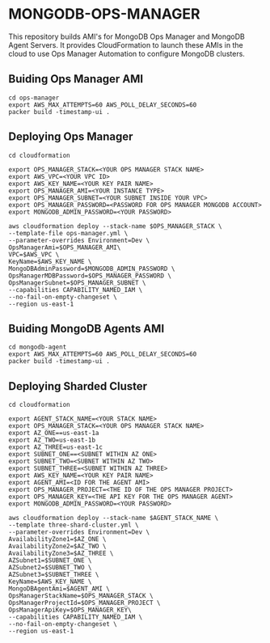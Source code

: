 # MONGODB-OPS-MANAGER

This repository builds AMI's for MongoDB Ops Manager and MongoDB Agent Servers. It provides CloudFormation to launch these AMIs in the cloud to use Ops Manager Automation to configure MongoDB clusters.

## Buiding Ops Manager AMI

```shell
cd ops-manager
export AWS_MAX_ATTEMPTS=60 AWS_POLL_DELAY_SECONDS=60
packer build -timestamp-ui .
```

## Deploying Ops Manager

``` shell
cd cloudformation

export OPS_MANAGER_STACK=<YOUR OPS MANAGER STACK NAME>
export AWS_VPC=<YOUR VPC ID>
export AWS_KEY_NAME=<YOUR KEY PAIR NAME>
export OPS_MANAGER_AMI=<YOUR INSTANCE TYPE>
export OPS_MANAGER_SUBNET=<YOUR SUBNET INSIDE YOUR VPC>
export OPS_MANAGER_PASSWORD=<PASSWORD FOR OPS MANAGER MONGODB ACCOUNT>
export MONGODB_ADMIN_PASSWORD=<YOUR PASSWORD>

aws cloudformation deploy --stack-name $OPS_MANAGER_STACK \
--template-file ops-manager.yml \
--parameter-overrides Environment=Dev \
OpsManagerAmi=$OPS_MANAGER_AMI\
VPC=$AWS_VPC \
KeyName=$AWS_KEY_NAME \
MongoDBAdminPassword=$MONGODB_ADMIN_PASSWORD \
OpsManagerMDBPassword=$OPS_MANAGER_PASSWORD \
OpsManagerSubnet=$OPS_MANAGER_SUBNET \
--capabilities CAPABILITY_NAMED_IAM \
--no-fail-on-empty-changeset \
--region us-east-1
```


## Buiding MongoDB Agents AMI

```shell
cd mongodb-agent
export AWS_MAX_ATTEMPTS=60 AWS_POLL_DELAY_SECONDS=60
packer build -timestamp-ui .
```

## Deploying Sharded Cluster


```shell
cd cloudformation

export AGENT_STACK_NAME=<YOUR STACK NAME>
export OPS_MANAGER_STACK=<YOUR OPS MANAGER STACK NAME>
export AZ_ONE==us-east-1a
export AZ_TWO=us-east-1b
export AZ_THREE=us-east-1c
export SUBNET_ONE==<SUBNET WITHIN AZ ONE>
export SUBNET_TWO=<SUBNET WITHIN AZ TWO>
export SUBNET_THREE=<SUBNET WITHIN AZ THREE>
export AWS_KEY_NAME=<YOUR KEY PAIR NAME>
export AGENT_AMI=<ID FOR THE AGENT AMI>
export OPS_MANAGER_PROJECT=<THE ID OF THE OPS MANAGER PROJECT>
export OPS_MANAGER_KEY=<THE API KEY FOR THE OPS MANAGER AGENT>
export MONGODB_ADMIN_PASSWORD=<YOUR PASSWORD>

aws cloudformation deploy --stack-name $AGENT_STACK_NAME \
--template three-shard-cluster.yml \
--parameter-overrides Environment=Dev \
AvailabilityZone1=$AZ_ONE \
AvailabilityZone2=$AZ_TWO \
AvailabilityZone3=$AZ_THREE \
AZSubnet1=$SUBNET_ONE \
AZSubnet2=$SUBNET_TWO \
AZSubnet3=$SUBNET_THREE \
KeyName=$AWS_KEY_NAME \
MongoDBAgentAmi=$AGENT_AMI \
OpsManagerStackName=$OPS_MANAGER_STACK \
OpsManagerProjectId=$OPS_MANAGER_PROJECT \
OpsManagerApiKey=$OPS_MANAGER_KEY\
--capabilities CAPABILITY_NAMED_IAM \
--no-fail-on-empty-changeset \
--region us-east-1
```

